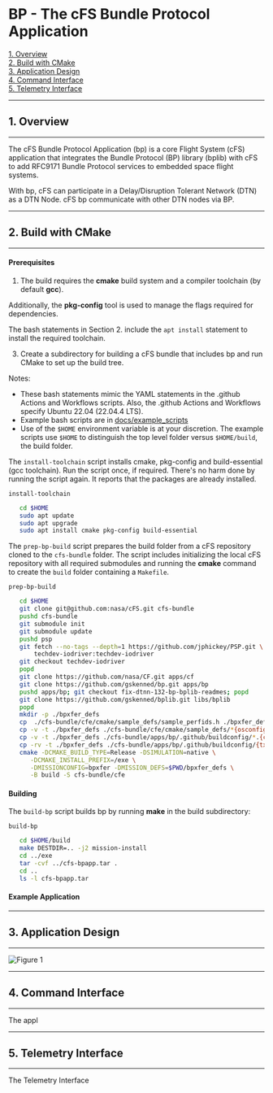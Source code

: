 # BP - The cFS Bundle Protocol Application

[1. Overview](#1-overview)  
[2. Build with CMake](#2-build-with-cmake)  
[3. Application Design](#3-application-design)  
[4. Command Interface](#4-command-interface)  
[5. Telemetry Interface](#5-telemetry-interface)

----------------------------------------------------------------------
## 1. Overview
----------------------------------------------------------------------

The cFS Bundle Protocol Application (bp) is a core Flight System (cFS) application that integrates the Bundle Protocol (BP) library (bplib) with cFS to add RFC9171 Bundle Protocol services to embedded space flight systems.

With bp, cFS can participate in a Delay/Disruption Tolerant Network (DTN) as a DTN Node. cFS bp communicate with other DTN nodes via BP.

----------------------------------------------------------------------
## 2. Build with CMake
----------------------------------------------------------------------

#### Prerequisites

1. The build requires the __cmake__ build system and a compiler toolchain (by default __gcc__).

Additionally, the __pkg-config__ tool is used to manage the flags required for dependencies.

The bash statements in Section 2. include the `apt install` statement to install the required toolchain.

3. Create a subdirectory for building a cFS bundle that includes  bp and run CMake to set up the build tree.

Notes:
- These bash statements mimic the YAML statements in the .github Actions and Workflows scripts. Also, the .github Actions and Workflows specify Ubuntu 22.04 (22.04.4 LTS).
- Example bash scripts are in [docs/example_scripts](docs/example_scripts)
- Use of the `$HOME` environment variable is at your discretion. The example scripts use `$HOME` to distinguish the top level folder versus `$HOME/build`, the build folder.

The `install-toolchain` script installs cmake, pkg-config and build-essential (gcc toolchain). Run the script once, if required. There's no harm done by running the script again. It reports that the packages are already installed.

`install-toolchain`
```sh
   cd $HOME
   sudo apt update
   sudo apt upgrade
   sudo apt install cmake pkg-config build-essential
```

The `prep-bp-build` script prepares the build folder from a cFS repository cloned to the `cfs-bundle` folder. The script includes initializing the local cFS repository with all required submodules and running the __cmake__ command to create the `build` folder containing a `Makefile`.

`prep-bp-build`
```sh
   cd $HOME
   git clone git@github.com:nasa/cFS.git cfs-bundle 
   pushd cfs-bundle
   git submodule init
   git submodule update
   pushd psp
   git fetch --no-tags --depth=1 https://github.com/jphickey/PSP.git \
       techdev-iodriver:techdev-iodriver
   git checkout techdev-iodriver
   popd
   git clone https://github.com/nasa/CF.git apps/cf
   git clone https://github.com/gskenned/bp.git apps/bp
   pushd apps/bp; git checkout fix-dtnn-132-bp-bplib-readmes; popd
   git clone https://github.com/gskenned/bplib.git libs/bplib
   popd
   mkdir -p ./bpxfer_defs
   cp  ./cfs-bundle/cfe/cmake/sample_defs/sample_perfids.h ./bpxfer_defs/cfe_perfids.h
   cp -v -t ./bpxfer_defs ./cfs-bundle/cfe/cmake/sample_defs/*{osconfig,custom,options}.cmake
   cp -v -t ./bpxfer_defs ./cfs-bundle/apps/bp/.github/buildconfig/*.{cmake,scr}
   cp -rv -t ./bpxfer_defs ./cfs-bundle/apps/bp/.github/buildconfig/{tx,rx,tables}
   cmake -DCMAKE_BUILD_TYPE=Release -DSIMULATION=native \
      -DCMAKE_INSTALL_PREFIX=/exe \
      -DMISSIONCONFIG=bpxfer -DMISSION_DEFS=$PWD/bpxfer_defs \
      -B build -S cfs-bundle/cfe
```

#### Building

The `build-bp` script builds bp by running __make__ in the build subdirectory:

`build-bp`
```sh
   cd $HOME/build
   make DESTDIR=.. -j2 mission-install
   cd ../exe
   tar -cvf ../cfs-bpapp.tar .
   cd ..
   ls -l cfs-bpapp.tar
```

#### Example Application


----------------------------------------------------------------------
## 3. Application Design
----------------------------------------------------------------------

![Figure 1](doc/bp_api_architecture.png "BP Library API (Architecture)")


----------------------------------------------------------------------
## 4. Command Interface
----------------------------------------------------------------------

The appl

----------------------------------------------------------------------
## 5. Telemetry Interface
----------------------------------------------------------------------

The Telemetry Interface

